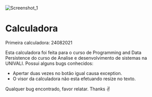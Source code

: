 ![Screenshot_1](https://user-images.githubusercontent.com/35511577/130706361-72e687d9-1b11-4ac8-beac-7a80c1b197a6.png)

# Calculadora
Primeira calculadora: 24082021

Esta calculadora foi feita para o curso de Programming and Data Persistence do curso de Analise e desenvolvimento de sistemas na UNIVALI.
Possui alguns bugs conhecidos:
  - Apertar duas vezes no botão igual causa exception.
  - O visor da calculadora não esta efetuando resize no texto.
  
  Qualquer bug encontrado, favor relatar.
  Thanks :v:
  
  

